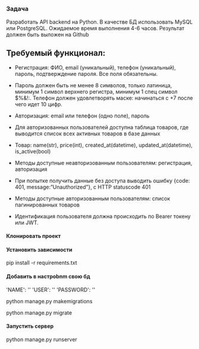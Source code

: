 <h2 align="center"Тестовое задание</h2>


### Задача
Разработать API backend на Python. В качестве БД использовать MySQL или PostgreSQL. Ожидаемое время выполнения 4-6 часов. Результат должен быть выложен на Github


## Требуемый функционал:
- Регистрация: ФИО, email (уникальный), телефон (уникальный), пароль, подтверждение пароля. 
Все поля обязательны. 
- Пароль должен быть не менее 8 символов, только латиница, минимум 1 символ верхнего регистра, минимум 1 спец символ $%&!:. Телефон должен удовлетворять маске: начинаться с +7 после чего идет 10 цифр.
- Авторизация: email или телефон (одно поле), пароль 
- Для авторизованных пользователей доступна таблица товаров, где выводится список всех активных товаров в базе данных
- Товар: name(str), price(int), created_at(datetime), updated_at(datetime), is_active(bool)

- Методы доступные неавторизованным пользователям: регистрация, авторизация
- При попытке получить данные без доступа выводить ошибку {code: 401, message:”Unauthorized”}, с HTTP statuscode 401

- Методы доступные авторизованным пользователям: список пагинированных товаров
- Идентификация пользователя должна происходить по Bearer токену или JWT.

#### Клонировать проект

#### Установить зависимости

pip install -r requirements.txt

#### Добавить в настроbnm свою бд
'NAME': ''
'USER': ''
'PASSWORD': ''

python manage.py makemigrations

python manage.py migrate

#### Запустить сервер

python manage.py runserver
